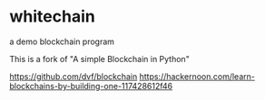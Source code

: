 # whitechain
a demo blockchain program

This is a fork of "A simple Blockchain in Python"

https://github.com/dvf/blockchain
https://hackernoon.com/learn-blockchains-by-building-one-117428612f46
